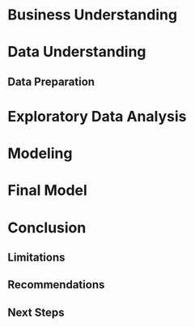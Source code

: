 # Business Understanding

# Data Understanding
## Data Preparation

# Exploratory Data Analysis

# Modeling

# Final Model

# Conclusion
## Limitations
## Recommendations
## Next Steps
